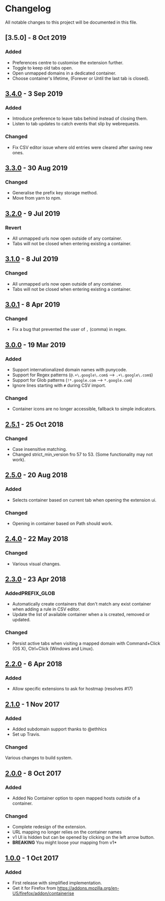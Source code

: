 # Changelog
All notable changes to this project will be documented in this file.

## [3.5.0] - 8 Oct 2019
### Added
- Preferences centre to customise the extension further.
- Toggle to keep old tabs open.
- Open unmapped domains in a dedicated container.
- Choose container's lifetime, (Forever or Until the last tab is closed).


## [3.4.0] - 3 Sep 2019
### Added
- Introduce preference to leave tabs behind instead of closing them.
- Listen to tab updates to catch events that slip by webrequests.

### Changed
- Fix CSV editor issue where old entries were cleared after saving new ones.


## [3.3.0] - 30 Aug 2019
### Changed
- Generalise the prefix key storage method.
- Move from yarn to npm.


## [3.2.0] - 9 Jul 2019
### Revert
- All unmapped urls now open outside of any container.
- Tabs will not be closed when entering existing a container.


## [3.1.0] - 8 Jul 2019
### Changed
- All unmapped urls now open outside of any container.
- Tabs will not be closed when entering existing a container.


## [3.0.1] - 8 Apr 2019
### Changed
- Fix a bug that prevented the user of `,` (comma) in regex.


## [3.0.0] - 19 Mar 2019
### Added
- Support internationalized domain names with punycode.
- Support for Regex patterns (`@.+\.google\.com$` --> `.+\.google\.com$`)
- Support for Glob patterns (`!*.google.com` --> `*.google.com`)
- Ignore lines starting with `#` during CSV import.
 
### Changed
- Container icons are no longer accessible, fallback to simple indicators.


## [2.5.1] - 25 Oct 2018
### Changed
- Case insensitive matching.
- Changed strict_min_version fro 57 to 53. (Some functionality may not work).

## [2.5.0] - 20 Aug 2018
### Added
- Selects container based on current tab when opening the extension ui.

### Changed
- Opening in container based on Path should work.


## [2.4.0] - 22 May 2018
### Changed
- Various visual changes.


## [2.3.0] - 23 Apr 2018
### AddedPREFIX_GLOB
- Automatically create containers that don't match any exist container when adding a rule in CSV editor.
- Update the list of available container when a is created, removed or updated.

### Changed
- Persist active tabs when visiting a mapped domain with Command+Click (OS X), Ctrl+Click (Windows and Linux).


## [2.2.0] - 6 Apr 2018
### Added
- Allow specific extensions to ask for hostmap (resolves #17)


## [2.1.0] - 1 Nov 2017
### Added
- Added subdomain support thanks to @ethhics
- Set up Travis.

### Changed
Various changes to build system.


## [2.0.0] - 8 Oct 2017
### Added
- Added No Container option to open mapped hosts outside of a container.

### Changed
- Complete redesign of the extension.
- URL mapping no longer relies on the container names
- v1 UI is hidden but can be opened by clicking on the left arrow button.
- **BREAKING** You might loose your mapping from v1*


## [1.0.0] - 1 Oct 2017
### Added
- First release with simplified implementation.
- Get it for Firefox from https://addons.mozilla.org/en-US/firefox/addon/containerise


[3.4.0]: https://github.com/kintesh/containerise/compare/3.4.0...3.5.0
[3.4.0]: https://github.com/kintesh/containerise/compare/3.3.0...3.4.0
[3.3.0]: https://github.com/kintesh/containerise/compare/3.2.0...3.3.0
[3.2.0]: https://github.com/kintesh/containerise/compare/3.1.0...3.2.0
[3.1.0]: https://github.com/kintesh/containerise/compare/3.0.1...3.1.0
[3.0.1]: https://github.com/kintesh/containerise/compare/3.0.0...3.0.1
[3.0.0]: https://github.com/kintesh/containerise/compare/2.5.1...3.0.0
[2.5.1]: https://github.com/kintesh/containerise/compare/2.5.0...2.5.1
[2.5.0]: https://github.com/kintesh/containerise/compare/2.4.0...2.5.0
[2.4.0]: https://github.com/kintesh/containerise/compare/2.3.0...2.4.0
[2.3.0]: https://github.com/kintesh/containerise/compare/2.2.0...2.3.0
[2.2.0]: https://github.com/kintesh/containerise/compare/2.1.0...2.2.0
[2.1.0]: https://github.com/kintesh/containerise/compare/2.0.0...2.1.0
[2.0.0]: https://github.com/kintesh/containerise/compare/1.0.0...2.0.0
[1.0.0]: https://github.com/kintesh/containerise/compare/aba41d86a7ade84a88c3d12fee221e64f8b36f91...1.0.0
